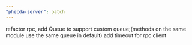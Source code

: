```yaml
---
"phecda-server": patch
---
```


refactor rpc, add Queue to support custom queue;(methods on the same module use the same queue in default)
add timeout for rpc client

